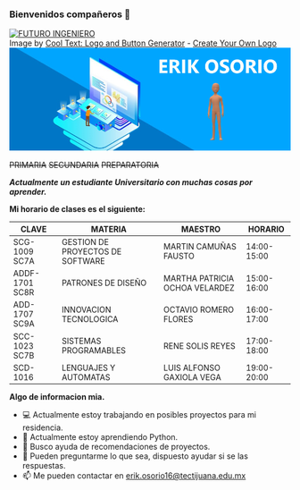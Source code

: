 ### Bienvenidos compañeros 👋

<a href="https://cooltext.com"><img src="https://images.cooltext.com/5466627.png" width="676" height="75" alt="FUTURO INGENIERO" /></a>
<br />Image by <a href="https://cooltext.com">Cool Text: Logo and Button Generator</a> - <a href="https://cooltext.com/Edit-Logo?LogoID=3636837529">Create Your Own Logo</a>
![bg][banner]
<!-- https://images.cooltext.com/5466627.png-->

~~PRIMARIA~~
~~SECUNDARIA~~
~~PREPARATORIA~~



**_Actualmente un estudiante Universitario con muchas cosas por aprender._**


**Mi horario de clases es el siguiente:**

| CLAVE          | MATERIA                          | MAESTRO                        | HORARIO     |
|----------------|----------------------------------|--------------------------------|-------------|
| SCG-1009 SC7A  | GESTION DE PROYECTOS DE SOFTWARE | MARTIN CAMUÑAS FAUSTO          | 14:00-15:00 |
| ADDF-1701 SC8R | PATRONES DE DISEÑO               | MARTHA PATRICIA OCHOA VELARDEZ | 15:00-16:00 |
| ADD-1707 SC9A  | INNOVACION TECNOLOGICA           | OCTAVIO ROMERO FLORES          | 16:00-17:00 |
| SCC-1023 SC7B  | SISTEMAS PROGRAMABLES            | RENE SOLIS REYES               | 17:00-18:00 |
| SCD-1016       | LENGUAJES Y AUTOMATAS            | LUIS ALFONSO GAXIOLA VEGA      | 19:00-20:00 |


**Algo de informacion mia.**

- 💻 Actualmente estoy trabajando en posibles proyectos para mi residencia.
- 🧠 Actualmente estoy aprendiendo Python.
- 💜 Busco ayuda de recomendaciones de proyectos.
- 💬 Pueden preguntarme lo que sea, dispuesto ayudar si se las respuestas.
- 📫 Me pueden contactar en erik.osorio16@tectijuana.edu.mx

[banner]: https://github.com/Funky96/Funky96/blob/master/banner.png

